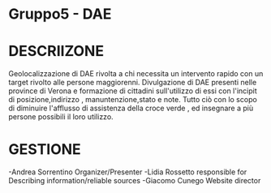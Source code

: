 # Gruppo5 - DAE



 
# DESCRIIZONE
Geolocalizzazione di DAE rivolta a chi necessita un intervento rapido
con un target rivolto alle persone maggiorenni.
Divulgazione di DAE presenti nelle province di Verona e formazione di cittadini sull'utilizzo di essi
con l'incipit di posizione,indirizzo , manuntenzione,stato e note.
Tutto ciò con lo scopo di diminuire l'afflusso di assistenza della croce verde , ed insegnare a più 
persone possibili il loro utilizzo.


# GESTIONE
-Andrea Sorrentino Organizer/Presenter 
-Lidia Rossetto responsible for Describing information/reliable sources
-Giacomo Cunego Website director
